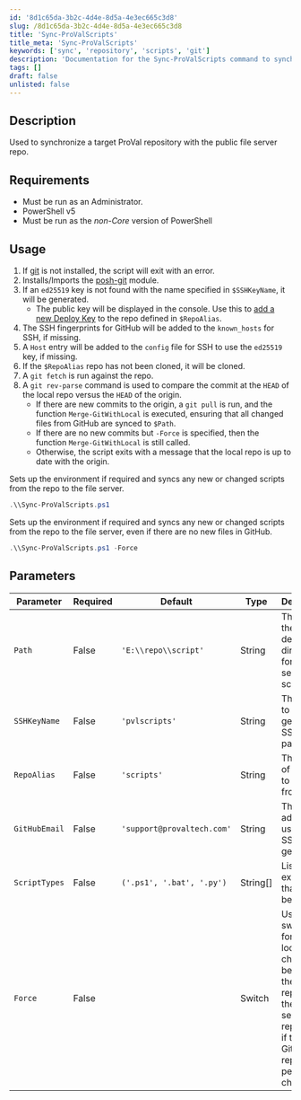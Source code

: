 ```yaml
---
id: '8d1c65da-3b2c-4d4e-8d5a-4e3ec665c3d8'
slug: /8d1c65da-3b2c-4d4e-8d5a-4e3ec665c3d8
title: 'Sync-ProValScripts'
title_meta: 'Sync-ProValScripts'
keywords: ['sync', 'repository', 'scripts', 'git']
description: 'Documentation for the Sync-ProValScripts command to synchronize a target ProVal repository with the public file server repo.'
tags: []
draft: false
unlisted: false
---
```


## Description
Used to synchronize a target ProVal repository with the public file server repo.

## Requirements
- Must be run as an Administrator.
- PowerShell v5
- Must be run as the *non-Core* version of PowerShell

## Usage
1. If [git](https://git-scm.com/) is not installed, the script will exit with an error.
2. Installs/Imports the [posh-git](https://github.com/dahlbyk/posh-git) module.
3. If an `ed25519` key is not found with the name specified in `$SSHKeyName`, it will be generated.
    - The public key will be displayed in the console. Use this to [add a new Deploy Key](https://docs.github.com/en/developers/overview/managing-deploy-keys#setup-2) to the repo defined in `$RepoAlias`.
4. The SSH fingerprints for GitHub will be added to the `known_hosts` for SSH, if missing.
5. A `Host` entry will be added to the `config` file for SSH to use the `ed25519` key, if missing.
6. If the `$RepoAlias` repo has not been cloned, it will be cloned.
7. A `git fetch` is run against the repo.
8. A `git rev-parse` command is used to compare the commit at the `HEAD` of the local repo versus the `HEAD` of the origin.
    - If there are new commits to the origin, a `git pull` is run, and the function `Merge-GitWithLocal` is executed, ensuring that all changed files from GitHub are synced to `$Path`.
    - If there are no new commits but `-Force` is specified, then the function `Merge-GitWithLocal` is still called.
    - Otherwise, the script exits with a message that the local repo is up to date with the origin.

Sets up the environment if required and syncs any new or changed scripts from the repo to the file server.

```powershell
.\\Sync-ProValScripts.ps1
```

Sets up the environment if required and syncs any new or changed scripts from the repo to the file server, even if there are no new files in GitHub.

```powershell
.\\Sync-ProValScripts.ps1 -Force
```

## Parameters
| Parameter         | Required  | Default                    | Type      | Description                               |
| ----------------- | --------- | -------------------------- | --------- | ----------------------------------------- |
| `Path`            | False     | `'E:\\repo\\script'`      | String    | The path of the destination directory for the file server script repo. |
| `SSHKeyName`      | False     | `'pvlscripts'`            | String    | The name to give the generated SSH key pair. |
| `RepoAlias`       | False     | `'scripts'`               | String    | The name of the repo to sync from.      |
| `GitHubEmail`     | False     | `'support@provaltech.com'`| String    | The email address to use for the SSH key generation. |
| `ScriptTypes`     | False     | `('.ps1', '.bat', '.py')` | String[]  | List of extensions that should be synced. |
| `Force`           | False     |                            | Switch    | Use this switch to force a local diff check between the GitHub repo and the file server repo, even if the origin GitHub repo has no pending changes. |


